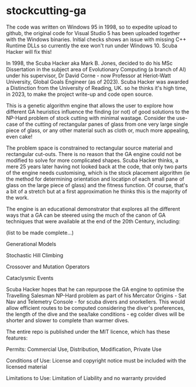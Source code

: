 # stockcutting-ga

The code was written on Windows 95 in 1998, so to expedite upload to github, the original code for Visual Studio 5 has been uploaded together with the Windows binaries. Initial checks shows an issue with missing C++ Runtime DLLs so currently the exe won't run under Windows 10. Scuba Hacker will fix this!

In 1998, the Scuba Hacker aka Mark B. Jones, decided to do his MSc Dissertation in the subject area of Evolutionary Computing (a branch of AI) under his supervisor, Dr David Corne - now Professor at Heriot-Watt University, Global Goals Engineer (as of 2023). Scuba Hacker was awarded a Distinction from the University of Reading, UK. so he thinks it's high time, in 2023, to make the project write-up and code open source.

This is a genetic algorithm engine that allows the user to explore how different GA heuristics influence the finding (or not) of good solutions to the NP-Hard problem of stock cutting with minimal wastage. Consider the use-case of the cutting of rectangular panes of glass from one very large single piece of glass, or any other material such as cloth or, much more appealing, even cake! 

The problem space is constrained to rectangular source material and rectangular cut-outs. There is no reason that the GA engine could not be modified to solve for more complicated shapes. Scuba Hacker thinks, a mere 25 years later having not looked back at the code, that only two parts of the engine needs customising, which is the stock placement algorithm (ie the method for determining orientation and locatipn of each small pane of glass on the large piece of glass) and the fitness function. Of course, that's a bit of a stretch but at a first approximation he thinks this is the majority of the work.

The engine is an educational demonstrator that explores all the different ways that a GA can be steered using the much of the canon of GA techniques that were available at the end of the 20th Century, including:

(list to be made complete...)

Generational Models

Stochastic Hill Climbing

Crossover and Mutation Operators

Cataclysmic Events


Scuba Hacker hopes that he can repurpose the GA engine to optimise the Travelling Salesman NP-Hard problem as part of his Mercator Origins - Sat Nav and Telemetry Console - for scuba divers and snorkellers. This would allow efficient routes to be computed considering the diver's preferences, the length of the dive and the sea/lake conditions - eg colder dives will be shorter and slower to complete than warmer dives.

The entire repo is published under the MIT licence, which has these features:

Permits:            Commercial Use, Distribution, Modification, Private Use

Conditions of Use:  License and copyright notice must be included with the licensed material

Limitations to Use: Limitation of Liability and no warranty provided

